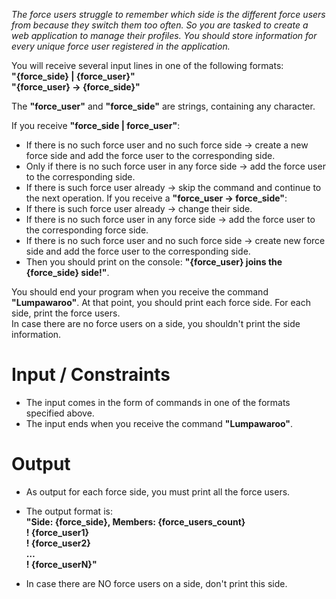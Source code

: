 *The force users struggle to remember which side is the different force users from because they switch them too often. So you are tasked to create a web application to manage their profiles. You should store information for every unique force user registered in the application.*  

You will receive several input lines in one of the following formats:  
**"{force_side} | {force_user}"**  
**"{force_user} -> {force_side}"**  

The **"force_user"** and **"force_side"** are strings, containing any character.  

If you receive **"force_side | force_user"**:
-	If there is no such force user and no such force side -> create a new force side and add the force user to the corresponding side.
-	Only if there is no such force user in any force side -> add the force user to the corresponding side. 
-	If there is such force user already -> skip the command and continue to the next operation.
If you receive a **"force_user -> force_side"**:
-	If there is such force user already -> change their side. 
-	If there is no such force user in any force side -> add the force user to the corresponding force side.
-	If there is no such force user and no such force side -> create new force side and add the force user to the corresponding side.
-	Then you should print on the console: **"{force_user} joins the {force_side} side!"**.

You should end your program when you receive the command **"Lumpawaroo"**. At that point, you should print each force side. For each side, print the force users.  
In case there are no force users on a side, you shouldn't print the side information.  

# Input / Constraints
-	The input comes in the form of commands in one of the formats specified above.
-	The input ends when you receive the command **"Lumpawaroo"**.
# Output
-	As output for each force side, you must print all the force users.
-	The output format is:  
**"Side: {force_side}, Members: {force_users_count}**  
**! {force_user1}**  
**! {force_user2}**  
**…**  
**! {force_userN}"**  

- In case there are NO force users on a side, don't print this side. 
